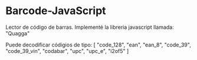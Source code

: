 # Barcode-JavaScript

Lector de código de barras. Implementé la libreria javascript llamada: "Quagga"

Puede decodificar códigios de tipo:  [
				"code_128",
				"ean",
				"ean_8",
				"code_39",
				"code_39_vin",
				"codabar",
				"upc",
				"upc_e",
				"i2of5"
			]
